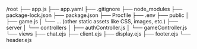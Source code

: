/root
├── app.js
├── app.yaml
├── .gitignore
├── node_modules
├── package-lock.json
├── package.json
├── Procfile
├── .env
├── public
│   ├── game.js
│   └── ... (other static assets like CSS, images, etc.)
├── server
│   └── controllers
│       ├── authController.js
│       └── gameController.js
└── views
    ├── chat.ejs
    ├── client.ejs
    ├── display.ejs
    ├── footer.ejs
    └── header.ejs